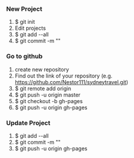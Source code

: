 ### New Project
1. $ git init
2. Edit projects
3. $ git add --all
4. $ git commit -m "<type some notes here>"

### Go to github
1. create new repository
2. Find out the link of your repository (e.g. https://github.com/Nestor111/sydneytravel.git) 
3. $ git remote add origin <repository link>
4. $ git push -u origin master
5. $ git checkout -b gh-pages
6. $ git push -u origin gh-pages


### Update Project
1. $ git add --all
2. $ git commit -m "<type some notes here>"
3. $ git push -u origin gh-pages